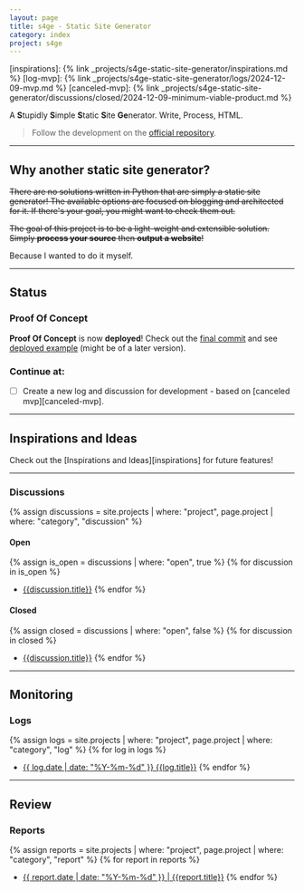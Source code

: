 ```yaml
---
layout: page
title: s4ge - Static Site Generator
category: index
project: s4ge
---
```

[s4ge]: https://github.com/mrmurilo75/s4ge-static-site-generator
[pink-space]: https://mrmurilo75.github.io/
[s4ge-poc-commit]: https://github.com/mrmurilo75/s4ge-static-site-generator/commit/05fb6f0239946279873641da4a4faa3661742b29
[s4ge-deployed]: https://mrmurilo75.github.io/s4ge-static-site-generator/
[inspirations]: {% link _projects/s4ge-static-site-generator/inspirations.md %}
[log-mvp]: {% link _projects/s4ge-static-site-generator/logs/2024-12-09-mvp.md %}
[canceled-mvp]: {% link _projects/s4ge-static-site-generator/discussions/closed/2024-12-09-minimum-viable-product.md %}


A **S**tupidly **S**imple **S**tatic **S**ite **Ge**nerator. Write, Process, HTML.

> Follow the development on the [official repository][s4ge].

---

## Why another static site generator?

~~There are no solutions written in Python that are simply a static site generator! The available options are focused on blogging and architected for it. If there's your goal, you might want to check them out.~~

~~The goal of this project is to be a light-weight and extensible solution. Simply **process your source** then **output a website**!~~

Because I wanted to do it myself.

---

## Status

### Proof Of Concept

**Proof Of Concept** is now **deployed**! Check out the [final commit][s4ge-poc-commit] and see [deployed example][s4ge-deployed] (might be of a later version).

### Continue at:

- [ ] Create a new log and discussion for development - based on [canceled mvp][canceled-mvp].

---

## Inspirations and Ideas

Check out the [Inspirations and Ideas][inspirations] for future features!

---

### Discussions

{% assign discussions = site.projects | where: "project", page.project | where: "category", "discussion" %}

#### Open

{% assign is_open = discussions | where: "open", true %}
{% for discussion in is_open %}
* [{{discussion.title}}]({{discussion.url}})
{% endfor %}

#### Closed

{% assign closed = discussions | where: "open", false %}
{% for discussion in closed %}
* [{{discussion.title}}]({{discussion.url}})
{% endfor %}

---

## Monitoring

### Logs

{% assign logs = site.projects | where: "project", page.project | where: "category", "log" %}
{% for log in logs %}
* [{{ log.date | date: "%Y-%m-%d" }} {{log.title}}]({{log.url}})
{% endfor %}

---

## Review

### Reports

{% assign reports = site.projects | where: "project", page.project | where: "category", "report" %}
{% for report in reports %}
* [{{ report.date | date: "%Y-%m-%d" }} \| {{report.title}}]({{report.url}})
{% endfor %}

